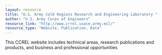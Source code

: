```yaml
---
layout: resource
title: "U.S. Army Cold Regions Research and Engineering Laboratory "
author: "U.S. Army Corps of Engineers"
resource_link: "http://www.crrel.usace.army.mil/"
resource_type: "Website, Publication, Data"
---
```


This CCREL website includes technical areas, research publications and products, and business and professional opportunities
